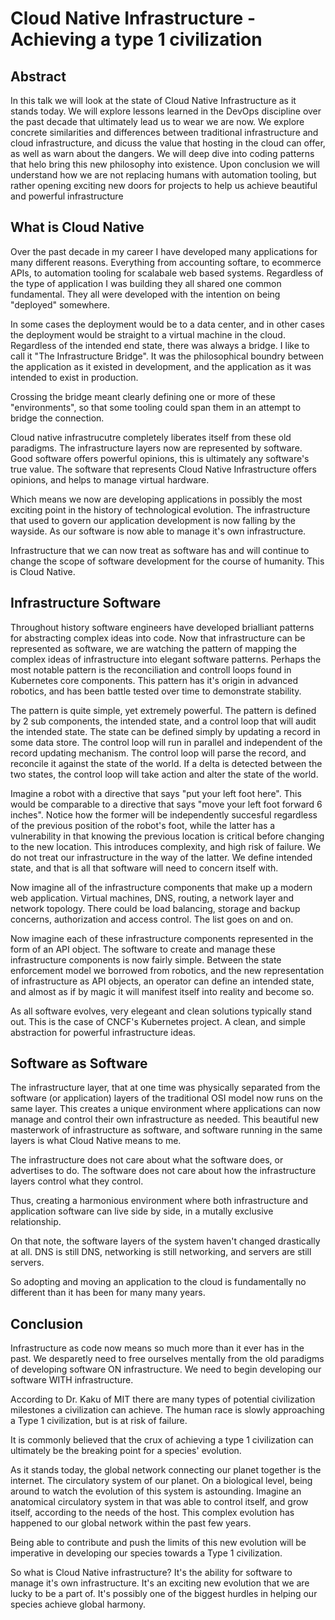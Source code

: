 # Cloud Native Infrastructure - Achieving a type 1 civilization

## Abstract

In this talk we will look at the state of Cloud Native Infrastructure as it stands today.
We will explore lessons learned in the DevOps discipline over the past decade that ultimately lead us to wear we are now.
We explore concrete similarities and differences between traditional infrastructure and cloud infrastructure, and dicuss the value that hosting in the cloud can offer, as well as warn about the dangers.
We will deep dive into coding patterns that helo bring this new philosophy into existence.
Upon conclusion we will understand how we are not replacing humans with automation tooling, but rather opening exciting new doors for projects to help us achieve beautiful and powerful infrastructure

## What is Cloud Native

Over the past decade in my career I have developed many applications for many different reasons.
Everything from accounting softare, to ecommerce APIs, to automation tooling for scalabale web based systems.
Regardless of the type of application I was building they all shared one common fundamental.
They all were developed with the intention on being "deployed" somewhere.

In some cases the deployment would be to a data center, and in other cases the deployment would be straight to a virtual machine in the cloud.
Regardless of the intended end state, there was always a bridge.
I like to call it "The Infrastructure Bridge".
It was the philosophical boundry between the application as it existed in development, and the application as it was intended to exist in production.

Crossing the bridge meant clearly defining one or more of these "environments", so that some tooling could span them in an attempt to bridge the connection.

Cloud native infrastrucutre completely liberates itself from these old paradigms.
The infrastructure layers now are represented by software.
Good software offers powerful opinions, this is ultimately any software's true value.
The software that represents Cloud Native Infrastructure offers opinions, and helps to manage virtual hardware.

Which means we now are developing applications in possibly the most exciting point in the history of technological evolution.
The infrastructure that used to govern our application development is now falling by the wayside.
As our software is now able to manage it's own infrastructure. 

Infrastructure that we can now treat as software has and will continue to change the scope of software development for the course of humanity. This is Cloud Native.

## Infrastructure Software

Throughout history software engineers have developed brialliant patterns for abstracting complex ideas into code.
Now that infrastructure can be represented as software, we are watching the pattern of mapping the complex ideas of infrastructure into elegant software patterns.
Perhaps the most notable pattern is the reconciliation and controll loops found in Kubernetes core components.
This pattern has it's origin in advanced robotics, and has been battle tested over time to demonstrate stability.

The pattern is quite simple, yet extremely powerful.
The pattern is defined by 2 sub components, the intended state, and a control loop that will audit the intended state.
The state can be defined simply by updating a record in some data store.
The control loop will run in parallel and independent of the record updating mechanism.
The control loop will parse the record, and reconcile it against the state of the world.
If a delta is detected between the two states, the control loop will take action and alter the state of the world.

Imagine a robot with a directive that says "put your left foot here".
This would be comparable to a directive that says "move your left foot forward 6 inches".
Notice how the former will be independently succesful regardless of the previous position of the robot's foot, while the latter has a vulnerability in that knowing the previous location is critical before changing to the new location.
This introduces complexity, and high risk of failure.
We do not treat our infrastructure in the way of the latter.
We define intended state, and that is all that software will need to concern itself with.

Now imagine all of the infrastructure components that make up a modern web application.
Virtual machines, DNS, routing, a network layer and network topology.
There could be load balancing, storage and backup concerns, authorization and access control.
The list goes on and on.

Now imagine each of these infrastructure components represented in the form of an API object.
The software to create and manage these infrastructure components is now fairly simple.
Between the state enforcement model we borrowed from robotics, and the new representation of infrastructure as API objects, an operator can define an intended state, and almost as if by magic it will manifest itself into reality and become so.

As all software evolves, very elegeant and clean solutions typically stand out.
This is the case of CNCF's Kubernetes project. A clean, and simple abstraction for powerful infrastructure ideas.

## Software as Software

The infrastructure layer, that at one time was physically separated from the software (or application) layers of the traditional OSI model now runs on the same layer.
This creates a unique environment where applications can now manage and control their own infrastructure as needed.
This beautiful new masterwork of infrastructure as software, and software running in the same layers is what Cloud Native means to me.

The infrastructure does not care about what the software does, or advertises to do.
The software does not care about how the infrastructure layers control what they control.

Thus, creating a harmonious environment where both infrastructure and application software can live side by side, in a mutally exclusive relationship.

On that note, the software layers of the system haven't changed drastically at all.
DNS is still DNS, networking is still networking, and servers are still servers.

So adopting and moving an application to the cloud is fundamentally no different than it has been for many many years.

## Conclusion

Infrastructure as code now means so much more than it ever has in the past.
We desparetly need to free ourselves mentally from the old paradigms of developing software ON infrastructure.
We need to begin developing our software WITH infrastructure.

According to Dr. Kaku of MIT there are many types of potential civilization milestones a civilization can achieve.
The human race is slowly approaching a Type 1 civilization, but is at risk of failure.

It is commonly believed that the crux of achieving a type 1 civilization can ultimately be the breaking point for a species' evolution.

As it stands today, the global network connecting our planet together is the internet.
The circulatory system of our planet.
On a biological level, being around to watch the evolution of this system is astounding.
Imagine an anatomical circulatory system in that was able to control itself, and grow itself, according to the needs of the host.
This complex evolution has happened to our global network within the past few years.

Being able to contribute and push the limits of this new evolution will be imperative in developing our species towards a Type 1 civilization.

So what is Cloud Native infrastructure?
It's the ability for software to manage it's own infrastructure.
It's an exciting new evolution that we are lucky to be a part of.
It's possibly one of the biggest hurdles in helping our species achieve global harmony.




